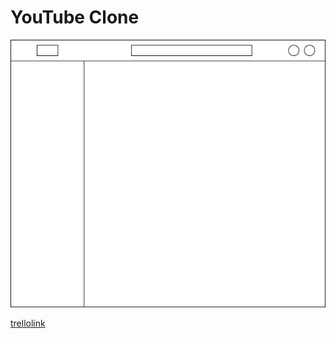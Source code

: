 # YouTube Clone

![wireframe](src/assets/Youtube-low-fidelity-wireframe.png)

[trellolink](https://trello.com/b/OzNwrzrY/youtube-clone)
